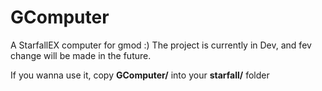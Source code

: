 # GComputer
A StarfallEX computer for gmod :)
The project is currently in Dev, and fev change will be made in the future.

If you wanna use it, copy **GComputer/** into your **starfall/** folder
